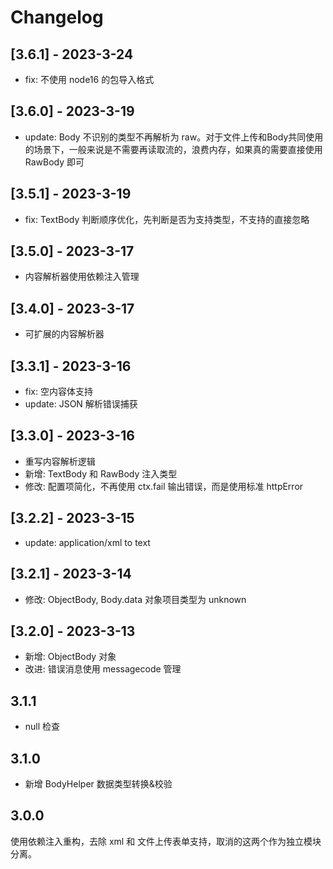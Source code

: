 # Changelog

## [3.6.1] - 2023-3-24
- fix: 不使用 node16 的包导入格式

## [3.6.0] - 2023-3-19
- update: Body 不识别的类型不再解析为 raw。对于文件上传和Body共同使用的场景下，一般来说是不需要再读取流的，浪费内存，如果真的需要直接使用 RawBody 即可

## [3.5.1] - 2023-3-19
- fix: TextBody 判断顺序优化，先判断是否为支持类型，不支持的直接忽略

## [3.5.0] - 2023-3-17
- 内容解析器使用依赖注入管理

## [3.4.0] - 2023-3-17
- 可扩展的内容解析器

## [3.3.1] - 2023-3-16
- fix: 空内容体支持
- update: JSON 解析错误捕获

## [3.3.0] - 2023-3-16
- 重写内容解析逻辑
- 新增: TextBody 和 RawBody 注入类型
- 修改: 配置项简化，不再使用 ctx.fail 输出错误，而是使用标准 httpError

## [3.2.2] - 2023-3-15
- update: application/xml to text

## [3.2.1] - 2023-3-14
- 修改: ObjectBody, Body.data 对象项目类型为 unknown

## [3.2.0] - 2023-3-13
- 新增: ObjectBody 对象
- 改进: 错误消息使用 messagecode 管理

## 3.1.1
- null 检查

## 3.1.0
- 新增 BodyHelper 数据类型转换&校验

## 3.0.0
使用依赖注入重构，去除 xml 和 文件上传表单支持，取消的这两个作为独立模块分离。
